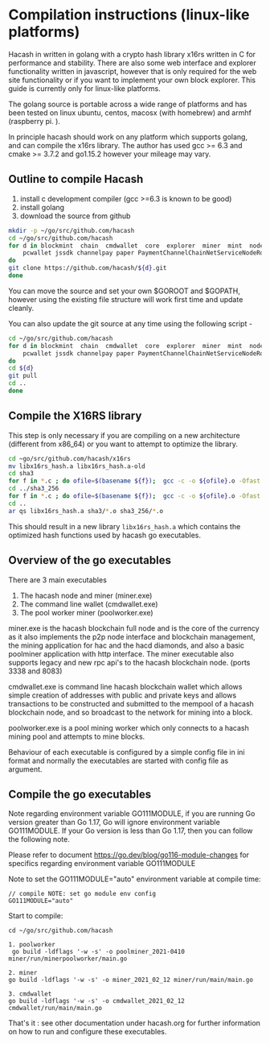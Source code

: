 # Compilation instructions (linux-like platforms)

Hacash in written in golang with a crypto hash library x16rs written in C for performance and stability.
There are also some web interface and explorer functionality written in javascript, however that is
only required for the web site functionality or  if you want to implement your own block explorer.
This guide is currently only for linux-like platforms.

The golang  source is portable across a wide range of platforms and has been tested
on linux ubuntu, centos, macosx (with homebrew) and armhf (raspberry pi. ).

In principle hacash should work on any platform which supports golang, and can compile the
x16rs library.  The author has used gcc >= 6.3 and cmake >= 3.7.2 and go1.15.2 however your mileage may vary.

## Outline to compile Hacash

1. install c development compiler (gcc >=6.3 is known to be good)
2. install golang
3. download the source from github


```bash
mkdir -p ~/go/src/github.com/hacash
cd ~/go/src/github.com/hacash
for d in blockmint  chain  cmdwallet  core  explorer  miner  mint  node service wallet  web_base_framework  www x16rs \
	pcwallet jssdk channelpay paper PaymentChannelChainNetServiceNodeRoutes bitcoin web_base_framework;
do
git clone https://github.com/hacash/${d}.git
done
```

You can move the source and set your own $GOROOT and $GOPATH, however using the existing
file structure will work first time and update cleanly.

You can also update the git source at any time using the following script -

```bash
cd ~/go/src/github.com/hacash
for d in blockmint  chain  cmdwallet  core  explorer  miner  mint  node service wallet  web_base_framework  www x16rs \
	pcwallet jssdk channelpay paper PaymentChannelChainNetServiceNodeRoutes bitcoin web_base_framework;
do
cd ${d}
git pull
cd ..
done
```

## Compile the X16RS library
This step is only necessary if you are compiling on a new architecture (different from x86_64) or you want to attempt to optimize the library.


```bash
cd ~go/src/github.com/hacash/x16rs
mv libx16rs_hash.a libx16rs_hash.a-old
cd sha3
for f in *.c ; do ofile=$(basename ${f});  gcc -c -o ${ofile}.o -Ofast -march=native ${f} ; done
cd ../sha3_256
for f in *.c ; do ofile=$(basename ${f});  gcc -c -o ${ofile}.o -Ofast -march=native ${f} ; done
cd ..
ar qs libx16rs_hash.a sha3/*.o sha3_256/*.o
```

This should result in a new library ```libx16rs_hash.a``` which contains the
optimized hash functions used by hacash go executables.


## Overview of the go executables

There are 3 main executables

1. The hacash node and miner  (miner.exe)
2. The command line wallet (cmdwallet.exe)
3. The pool worker miner (poolworker.exe)

miner.exe is the hacash blockchain full node and is the core of the currency as it also
implements the p2p node interface and blockchain management, the mining application for hac and the hacd diamonds, and also a basic poolminer application with
http interface.  The miner executable also supports legacy and new rpc api's to the hacash blockchain node. (ports 3338 and 8083)

cmdwallet.exe is command line hacash blockchain wallet which allows simple creation
of addresses with public and private keys and allows transactions to be constructed
and submitted to the mempool of a hacash blockchain node, and so broadcast to the network
for mining into a block.

poolworker.exe is a pool mining worker which only connects to a hacash mining pool
and attempts to mine blocks.

Behaviour of each executable is configured by a simple config file in ini format and
normally the executables are started with config file as argument.

## Compile the go executables

Note regarding environment variable GO111MODULE, if you are running Go version greater than Go 1.17, Go will ignore environment variable GO111MODULE. If your Go version is less than Go 1.17, then you can follow the following note.

Please refer to document https://go.dev/blog/go116-module-changes for specifics regarding environment variable GO111MODULE

Note to set the GO111MODULE="auto" environment variable at compile time:

```cgo
// compile NOTE: set go module env config
GO111MODULE="auto"
```

Start to compile:

```
cd ~/go/src/github.com/hacash

1. poolworker
 go build -ldflags '-w -s' -o poolminer_2021-0410 miner/run/minerpoolworker/main.go

2. miner
go build -ldflags '-w -s' -o miner_2021_02_12 miner/run/main/main.go

3. cmdwallet
go build -ldflags '-w -s' -o cmdwallet_2021_02_12 cmdwallet/run/main/main.go

```

That's it :  see other documentation under hacash.org for further information on
how to run and configure these executables.

